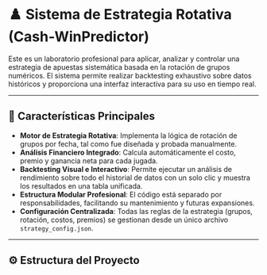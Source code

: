 # ♟️ Sistema de Estrategia Rotativa (Cash-WinPredictor)

Este es un laboratorio profesional para aplicar, analizar y controlar una estrategia de apuestas sistemática basada en la rotación de grupos numéricos. El sistema permite realizar backtesting exhaustivo sobre datos históricos y proporciona una interfaz interactiva para su uso en tiempo real.

---

## 🚀 Características Principales

-   **Motor de Estrategia Rotativa**: Implementa la lógica de rotación de grupos por fecha, tal como fue diseñada y probada manualmente.
-   **Análisis Financiero Integrado**: Calcula automáticamente el costo, premio y ganancia neta para cada jugada.
-   **Backtesting Visual e Interactivo**: Permite ejecutar un análisis de rendimiento sobre todo el historial de datos con un solo clic y muestra los resultados en una tabla unificada.
-   **Estructura Modular Profesional**: El código está separado por responsabilidades, facilitando su mantenimiento y futuras expansiones.
-   **Configuración Centralizada**: Todas las reglas de la estrategia (grupos, rotación, costos, premios) se gestionan desde un único archivo `strategy_config.json`.

---

## ⚙️ Estructura del Proyecto